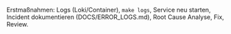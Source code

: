 Erstmaßnahmen: Logs (Loki/Container), `make logs`, Service neu starten, Incident dokumentieren (DOCS/ERROR_LOGS.md), Root Cause Analyse, Fix, Review.
